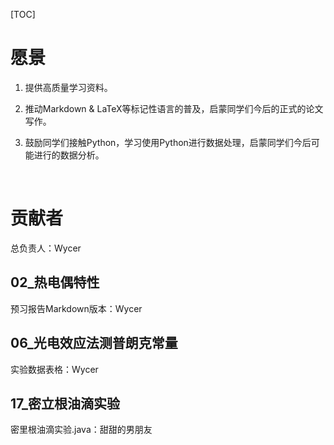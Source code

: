 [TOC]

# 愿景

1. 提供高质量学习资料。

2. 推动Markdown & LaTeX等标记性语言的普及，启蒙同学们今后的正式的论文写作。

3. 鼓励同学们接触Python，学习使用Python进行数据处理，启蒙同学们今后可能进行的数据分析。

   ​

# 贡献者

总负责人：Wycer

## 02_热电偶特性

预习报告Markdown版本：Wycer

## 06_光电效应法测普朗克常量

 实验数据表格：Wycer

## 17_密立根油滴实验

密里根油滴实验.java：甜甜的男朋友

